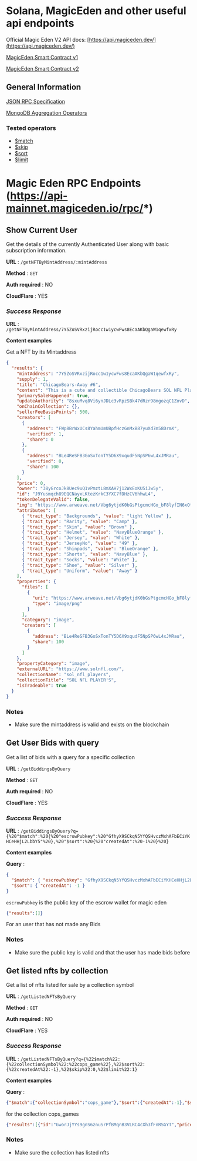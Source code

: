 # Solana, MagicEden and other useful api endpoints

Official Magic Eden V2 API docs: [https://api.magiceden.dev/](https://api.magiceden.dev/)

[MagicEden Smart Contract v1](https://solscan.io/account/MEisE1HzehtrDpAAT8PnLHjpSSkRYakotTuJRPjTpo8)

[MagicEden Smart Contract v2](https://solscan.io/account/M2mx93ekt1fmXSVkTrUL9xVFHkmME8HTUi5Cyc5aF7K)

## General Information

[JSON RPC Specification](https://www.jsonrpc.org/specification)

[MongoDB Aggregation Operators](https://www.mongodb.com/docs/manual/reference/operator/aggregation-pipeline/)

### Tested operators

- [$match](https://www.mongodb.com/docs/manual/reference/operator/aggregation/match/)
- [$skip](https://www.mongodb.com/docs/manual/reference/operator/aggregation/skip/)
- [$sort](https://www.mongodb.com/docs/manual/reference/operator/aggregation/sort/)
- [$limit](https://www.mongodb.com/docs/manual/reference/operator/aggregation/limit/)

# Magic Eden RPC Endpoints (https://api-mainnet.magiceden.io/rpc/*)

## Show Current User

Get the details of the currently Authenticated User along with basic
subscription information.

**URL** : `/getNFTByMintAddress/:mintAddress`

**Method** : `GET`

**Auth required** : NO

**CloudFlare** : YES

### _Success Response_

**URL** : `/getNFTByMintAddress/7Y5ZoSVRxzijRocc1w1ycwFws8EcaAKbQgaW1qewfxRy`

**Content examples**

Get a NFT by its Mintaddress

```json
{
  "results": {
    "mintAddress": "7Y5ZoSVRxzijRocc1w1ycwFws8EcaAKbQgaW1qewfxRy",
    "supply": 1,
    "title": "ChicagoBears-Away #6",
    "content": "This is a cute and collectible ChicagoBears SOL NFL Player along with proof of ownership stored on the Solana blockchain",
    "primarySaleHappened": true,
    "updateAuthority": "8sxuMvq8Vi6ynJDLc3vRpzSBk47dRzr98mgozqC1ZovD",
    "onChainCollection": {},
    "sellerFeeBasisPoints": 500,
    "creators": [
      {
        "address": "FWp8BrWxUCs8YahmUmUBpfHczGnMxB87yuXd7m58DrmX",
        "verified": 1,
        "share": 0
      },
      {
        "address": "BLe4ReSFB3GoSxTonTY5D6X9xqudF5NpSP6wL4xJMRau",
        "verified": 0,
        "share": 100
      }
    ],
    "price": 0,
    "owner": "38yGrcoJk8Uec9uQ1vPmztL8mXAH7j12WxEoKU5iJw5y",
    "id": "J9Yusmqch89EQCNayxLKtezKrkC3YXC7fDHzCV6hhwL4",
    "tokenDelegateValid": false,
    "img": "https://www.arweave.net/Vbg6ytjdK0bGsPtgcmcHGo_bF8lyfIN6xOteCDHJsZY?ext=png",
    "attributes": [
      { "trait_type": "Backgrounds", "value": "light Yellow" },
      { "trait_type": "Rarity", "value": "Camp" },
      { "trait_type": "Skin", "value": "Brown" },
      { "trait_type": "Helmet", "value": "NavyBlueOrange" },
      { "trait_type": "Jersey", "value": "White" },
      { "trait_type": "JerseyNo", "value": "49" },
      { "trait_type": "Shinpads", "value": "BlueOrange" },
      { "trait_type": "Shorts", "value": "NavyBlue" },
      { "trait_type": "Socks", "value": "White" },
      { "trait_type": "Shoe", "value": "Silver" },
      { "trait_type": "Uniform", "value": "Away" }
    ],
    "properties": {
      "files": [
        {
          "uri": "https://www.arweave.net/Vbg6ytjdK0bGsPtgcmcHGo_bF8lyfIN6xOteCDHJsZY?ext=png",
          "type": "image/png"
        }
      ],
      "category": "image",
      "creators": [
        {
          "address": "BLe4ReSFB3GoSxTonTY5D6X9xqudF5NpSP6wL4xJMRau",
          "share": 100
        }
      ]
    },
    "propertyCategory": "image",
    "externalURL": "https://www.solnfl.com/",
    "collectionName": "sol_nfl_players",
    "collectionTitle": "SOL NFL PLAYER'S",
    "isTradeable": true
  }
}
```

### Notes

- Make sure the mintaddress is valid and exists on the blockchain

## Get User Bids with query

Get a list of bids with a query for a specific collection

**URL** : `/getBiddingsByQuery`

**Method** : `GET`

**Auth required** : NO

**CloudFlare** : YES

### _Success Response_

**URL** : `/getBiddingsByQuery?q={%20"$match":%20{%20"escrowPubkey":%20"GfhyX9SCkqN5YfQSHvczMxhAFbECiYKHCeHHjL2LbbY5"%20},%20"$sort":%20{%20"createdAt":%20-1%20}%20}`

**Content examples**

**Query** :

```json
{
  "$match": { "escrowPubkey": "GfhyX9SCkqN5YfQSHvczMxhAFbECiYKHCeHHjL2LbbY5" },
  "$sort": { "createdAt": -1 }
}
```
`escrowPubkey` is the public key of the escrow wallet for magic eden


```json
{"results":[]}
```
For an user that has not made any Bids


### Notes

- Make sure the public key  is valid and that the user has made bids before

## Get listed nfts by collection

Get a list of nfts listed for sale by a collection symbol

**URL** : `/getListedNFTsByQuery`

**Method** : `GET`

**Auth required** : NO

**CloudFlare** : YES

### *Success Response*

**URL** : `/getListedNFTsByQuery?q={%22$match%22:{%22collectionSymbol%22:%22cops_game%22},%22$sort%22:{%22createdAt%22:-1},%22$skip%22:0,%22$limit%22:1}`

**Content examples**

**Query** :

```json
{"$match":{"collectionSymbol":"cops_game"},"$sort":{"createdAt":-1},"$skip":0,"$limit":1}
```

for the collection cops_games

```json
{"results":[{"id":"GworJjYYs9gnS6znuSrPfBMqnB3VLRC4cXh3fFnRSGYT","price":0.39,"escrowPubkey":"77JxCzwDVHiqZ8JZHh3nn1jzkZ4EvN4q2H6JD6sjiufs","owner":"13c2LDGqsaJc5h5FVwKTvnmQndBKsKiMt4L1KjyQeYc5","collectionName":"cops_game","collectionTitle":"Cops Game","img":"https://bafybeidjje4r4sa42ehbciyoqpi45hmzewu7s3bbs4vrtuyvowmeelir3q.ipfs.nftstorage.link/gen3/images/aaf4ac622d77df6ea70e821d946fecfe.png","title":"Cop#44866","content":"Cops Game is a collection of P2E NFT mult-staking game on the Solana blockchain","externalURL":"https://cops.game/","propertyCategory":"image","creators":[{"address":"A9ajXDuhEsoY7dekvQXdCreawVHkqZy5DJr5XTfxri6m","verified":1,"share":0},{"address":"MEXuhNRByHZmdL8e9C7nhS9SZ8WrNQ6WeWDWBeEQ8u4","verified":0,"share":100}],"sellerFeeBasisPoints":500,"mintAddress":"Fz4K65ZTKExLQKGCguLbDziB9HZz4A97ucjdqQkDndUu","attributes":[{"trait_type":"Skin","value":"Pale White"},{"trait_type":"Feet","value":"Xmas"},{"trait_type":"Pants","value":"Chinos"},{"trait_type":"Outfit","value":"Blue"},{"trait_type":"Face","value":"None"},{"trait_type":"Hat","value":"Bobby"},{"trait_type":"Type","value":"Cop"},{"trait_type":"Rank","value":"Lieutenant"},{"trait_type":"Generation","value":"Gen 3"}],"properties":{"category":"image","files":[{"uri":"https://bafybeidjje4r4sa42ehbciyoqpi45hmzewu7s3bbs4vrtuyvowmeelir3q.ipfs.nftstorage.link/gen3/images/aaf4ac622d77df6ea70e821d946fecfe.png","type":"image/png"}],"creators":[{"address":"MEXuhNRByHZmdL8e9C7nhS9SZ8WrNQ6WeWDWBeEQ8u4","share":100}]},"supply":1,"updateAuthority":"MEXuhNRByHZmdL8e9C7nhS9SZ8WrNQ6WeWDWBeEQ8u4","primarySaleHappened":true,"onChainCollection":{},"isTradeable":true,"tokenDelegateValid":false,"v2":{"auctionHouseKey":"E8cU1WiRWjanGxmn96ewBgk9vPTcL6AEZ1t6F6fkgUWe","sellerReferral":"autMW8SgBkVYeBgqYiTuJZnkvDZMVU2MHJh9Jh7CSQ2","expiry":-1},"rarity":{"merarity":{"tokenKey":"Fz4K65ZTKExLQKGCguLbDziB9HZz4A97ucjdqQkDndUu","score":5.7575144305883986e-12,"totalSupply":49995,"rank":3985},"moonrank":{"rank":1401,"absolute_rarity":1.4049404554755062e-11,"crawl":{"id":"cops_game","created":"2022-01-07T14:44:35.401101Z","updated":"2022-10-18T07:13:04.373209Z","first_mint_ts":1641493170,"last_mint_ts":1646278164,"first_mint":"4J2XiwgbJQtqgXt8GdWmQxJUw5Lda5h1kJ7ezZJCxNjY","last_mint":"29ce2tnmmsi7KBiiGFy8jWwx2kjvGSA7NcEmesoRR89q","expected_pieces":20000,"seen_pieces":17948,"last_crawl_id":1582268495918280700,"complete":false,"blocked":false,"unblock_at_ts":0}}},"createdAt":"2022-10-18T07:45:07.926Z"}]}
```


### Notes

* Make sure the collection has listed nfts 



